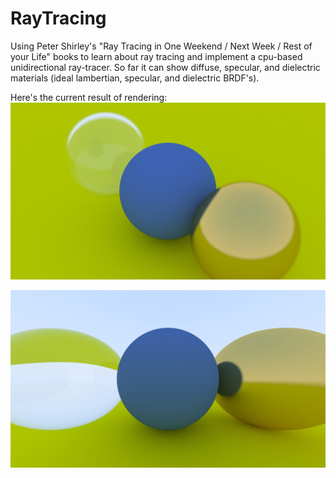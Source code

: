 # RayTracing

Using Peter Shirley's "Ray Tracing in One Weekend / Next Week / Rest of your Life" books 
to learn about ray tracing and implement a cpu-based unidirectional ray-tracer.
So far it can show diffuse, specular, and dielectric materials (ideal lambertian, specular, and dielectric BRDF's).

Here's the current result of rendering:
![Depth of Field + Global Illumination](https://github.com/EsteBran/RayTracing/blob/master/image_release_dofCameraGlass.jpg)

![Specular, Diffuse, Dielectric](https://github.com/EsteBran/RayTracing/blob/master/image_release_glass.jpg)
